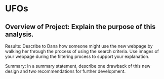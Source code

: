 # UFOs

## Overview of Project: Explain the purpose of this analysis.

Results: Describe to Dana how someone might use the new webpage by walking her through the process of using the search criteria. Use images of your webpage during the filtering process to support your explanation.

Summary: In a summary statement, describe one drawback of this new design and two recommendations for further development.
